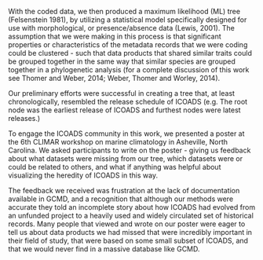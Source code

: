With the coded data, we then produced a maximum likelihood (ML) tree (Felsenstein 1981), by utilizing a statistical model specifically designed for use with morphological, or presence/absence data (Lewis, 2001). The assumption that we were making in this process is that significant properties or characteristics of the metadata records that we were coding could be clustered - such that data products that shared similar traits could be grouped together in the same way that similar species are grouped together in a phylogenetic analysis (for a complete discussion of this work see Thomer and Weber, 2014; Weber, Thomer and Worley, 2014). 

Our preliminary efforts were successful in creating a tree that, at least chronologically, resembled the release schedule of ICOADS (e.g. The root node was the earliest release of ICOADS and furthest nodes were latest releases.)

To engage the ICOADS community in this work, we presented a poster at the 6th CLIMAR workshop on marine climatology in Asheville, North Carolina. We asked participants to write on the poster - giving us feedback about what datasets were missing from our tree, which datasets were or could be related to others, and what if anything was helpful about visualizing the heredity of ICOADS in this way. 

The feedback we received was frustration at the lack of documentation available in GCMD, and a recognition that although our methods were accurate they told an incomplete story about how ICOADS had evolved from an unfunded project to a heavily used and widely circulated set of historical records. Many people that viewed and wrote on our poster were eager to tell us about data products we had missed that were incredibly important in their field of study, that were based on some small subset of ICOADS, and that we would never find in a massive database like GCMD. 
